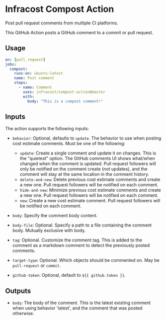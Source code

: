 # Infracost Compost Action

Post pull request comments from multiple CI platforms.

This GitHub Action posts a GitHub comment to a commit or pull request.

## Usage

```yaml
on: [pull_request]
jobs:
  compost:
    runs-on: ubuntu-latest
    name: Post comment
    steps:
      - name: Comment
        uses: infracost/compost-action@master
        with: 
          body: "This is a compost comment!"
```

## Inputs

The action supports the following inputs:

- `behavior`: Optional, defaults to `update`. The behavior to use when posting cost estimate comments. Must be one of the following:  
  - `update`: Create a single comment and update it on changes. This is the "quietest" option. The GitHub comments UI shows what/when changed when the comment is updated. Pull request followers will only be notified on the comment create (not updates), and the comment will stay at the same location in the comment history.
  - `delete-and-new`: Delete previous cost estimate comments and create a new one. Pull request followers will be notified on each comment.
  - `hide-and-new`: Minimize previous cost estimate comments and create a new one. Pull request followers will be notified on each comment.
  - `new`: Create a new cost estimate comment. Pull request followers will be notified on each comment.

- `body`: Specify the comment body content.

- `body-file`: Optional. Specify a path to a file containing the comment body. Mutually exclusive with body.

- `tag`: Optional. Customize the comment tag. This is added to the comment as a markdown comment to detect the previously posted comments.

- `target-type`: Optional. Which objects should be commented on. May be `pull-request` or `commit`.

- `github-token`: Optional, default to `${{ github.token }}`.

## Outputs

- `body`: The body of the comment. This is the latest existing comment when using behavior 'latest', and the comment that was posted otherwise.
